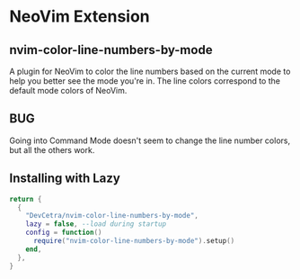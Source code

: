 # NeoVim Extension

## nvim-color-line-numbers-by-mode

A plugin for NeoVim to color the line numbers based on the current mode to help you better see the mode you're in. The line colors correspond to the default mode colors of NeoVim.

## BUG

Going into Command Mode doesn't seem to change the line number colors, but all the others work.

## Installing with Lazy

```lua
return {
  {
    "DevCetra/nvim-color-line-numbers-by-mode",
    lazy = false, --load during startup
    config = function()
      require("nvim-color-line-numbers-by-mode").setup()
    end,
  },
}
```
